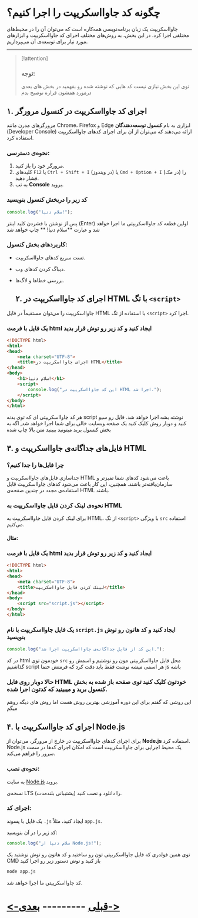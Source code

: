# چگونه کد جاوااسکریپت را اجرا کنیم؟ 

جاوااسکریپت یک زبان برنامه‌نویسی همه‌کاره است که می‌توان آن را در محیط‌های مختلفی اجرا کرد. در این بخش، به روش‌های مختلف اجرای کد جاوااسکریپت و ابزارهای مورد نیاز برای توسعه‌ی آن می‌پردازیم.

---
> [!attention] 
> ### توجه: 
> توی این بخش نیازی نیست کد هایی که نوشته شده رو بفهمید
> در بخش های بعدی درمورد همشون قراره توضیح بدم
## ۱. اجرای کد جاوااسکریپت در کنسول مرورگر

مرورگرهای مدرن مانند Chrome، Firefox و Edge ابزاری به نام **کنسول توسعه‌دهندگان** (Developer Console) ارائه می‌دهند که می‌توان از آن برای اجرای کدهای جاوااسکریپت استفاده کرد.

### نحوه‌ی دسترسی:
1. مرورگر خود را باز کنید.
2. کلیدهای `F12` یا `Ctrl + Shift + I` (در ویندوز) یا `Cmd + Option + I` (در مک) را فشار دهید.
3. به تب **Console** بروید.

### کد زیر را دربخش کنسول بنویسید
```javascript
console.log("سلام دنیا!");
```
پس از نوشتن با فشردن کلید اینتر (Enter) اولین قطعه کد جاوااسکریپتی ما اجرا خواهد شد و عبارت **سلام دنیا! ** چاپ خواهد شد

### کاربردهای بخش کنسول:

- تست سریع کدهای جاوااسکریپت.
    
- دیباگ کردن کدهای وب.
    
- بررسی خطاها و لاگ‌ها.
  
  
  
  ## ۲. اجرای کد جاوااسکریپت در HTML با تگ `<script>`

جاوااسکریپت را می‌توان مستقیماً در فایل HTML با استفاده از تگ `<script>` اجرا کرد.

### یک فایل با فرمت html ایجاد کنید و کد زیر رو توش قرار بدید
```html
<!DOCTYPE html>
<html>
<head>
    <meta charset="UTF-8">
    <title>اجرای جاوااسکریپت در HTML</title>
</head>
<body>
    <h1>سلام دنیا!</h1>
    <script>
        console.log("این کد جاوااسکریپت در HTML اجرا شد.");
    </script>
</body>
</html>
```
هر کد جاوااسکریپتی ای که توی بدنه script نوشته بشه اجرا خواهد شد.
فایل رو سیو کنید و دوبار روش کلیک کنید یک صفحه وبسایت خالی برای شما اجرا خواهد شد, اگه به بخش کنسول برید میتونید ببینید متن بالا چاپ شده

## ۳. فایل‌های جداگانه‌ی جاوااسکریپت و HTML

### چرا فایل‌ها را جدا کنیم؟

جداسازی فایل‌های جاوااسکریپت و HTML باعث می‌شود کدهای شما تمیزتر و سازمان‌یافته‌تر باشند. همچنین، این کار باعث می‌شود کدهای جاوااسکریپت قابل استفاده‌ی مجدد در چندین صفحه‌ی HTML باشند.

### نحوه‌ی لینک کردن فایل جاوااسکریپت به HTML

برای لینک کردن فایل جاوااسکریپت به HTML، از تگ `<script>` با ویژگی `src` استفاده می‌کنیم.

#### مثال:

### یک فایل با فرمت html ایجاد کنید و کد زیر رو توش قرار بدید

```html
<!DOCTYPE html>
<html>
<head>
    <meta charset="UTF-8">
    <title>لینک کردن فایل جاوااسکریپت</title>
</head>
<body>
    <script src="script.js"></script>
</body>
</html>
```
### یک فایل جاوااسکریپت با نام `script.js` ایجاد کنید و کد هاتون رو توش بنویسید

```javascript
console.log("این کد از فایل جداگانه‌ی جاوااسکریپت اجرا شد.");

```

 در کد html خودمون توی `src` محل فایل جاوااسکریپتی مون رو نوشتیم و اسمش رو گذاشتیم script 
 هر اسمی میشه نوشت فقط باید دقت کرد که فرمتش حتما js باشه
 
### حالا دوبار روی فایل HTML خودتون کلیک کنید توی صفحه باز شده به بخش کنسول برید و میبینید که کدتون اجرا شده.

 این روشی که گفتم برای این دوره آموزشی بهترین روش هست اما روش های دیگه روهم میگم 

## ۴. اجرای کد جاوااسکریپت با Node.js

برای اجرای کدهای جاوااسکریپت در خارج از مرورگر، می‌توان از **Node.js** استفاده کرد. Node.js یک محیط اجرایی برای جاوااسکریپت است که امکان اجرای کدها در سمت سرور را فراهم می‌کند.

### نحوه‌ی نصب:

به سایت [Node.js](https://nodejs.org/) بروید.

نسخه‌ی LTS (پشتیبانی بلندمدت) را دانلود و نصب کنید.
   
### اجرای کد:

یک فایل با پسوند `.js` ایجاد کنید، مثلاً `app.js`.

کد زیر را در آن بنویسید:

```javascript
console.log("سلام دنیا از Node.js!");
```

توی همین فولدری که فایل جاوااسکریپتی تون رو ساختید و کد هاتون رو توش نوشتید یک CMD باز کنید و توش دستور زیر رو اجرا کنید

```bash
node app.js
```

کد جاوااسکریپتی ما اجرا خواهد شد.

# [<-قبلی](01.md) --------- [بعدی->](02.md)
